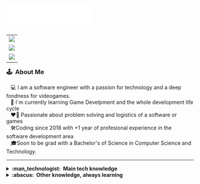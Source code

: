 <img src="images/header_en.svg"></img>

<table align="right">
 <tr><td><a href="https://www.linkedin.com/in/rodrigo-quiroz-reyes/"><img src="https://img.shields.io/badge/linkedin-%230077B5.svg?&style=for-the-badge&logo=linkedin&logoColor=white" height="20"/></td></tr>
  <tr><td><a href="mailto:quirozdev@hotmail.com"><img src="https://img.shields.io/badge/gmail-%23D14836.svg?&style=for-the-badge&logo=gmail&logoColor=white" height="20"/> </td></tr>
 <tr><td><a href="https://rodrigoquiroz09.github.io/Quiroz-Portafolio/"><img src="https://img.shields.io/badge/Portfolio-4479A1.svg?&style=flat&logoColor=white" height="20"/> </td></tr>
</table>

### :joystick: &nbsp;About Me

&nbsp;&nbsp;&nbsp;:computer: I am a software engineer with a passion for technology and a deep fondness for videogames.\
&nbsp;&nbsp;&nbsp;:seedling: I´m currently learning Game Develpment and the whole development life cycle\
&nbsp;&nbsp;&nbsp;:heart_on_fire: Passionate about problem solving and logistics of a software or games\
&nbsp;&nbsp;&nbsp;:hammer_and_wrench:Coding since 2018 with +1 year of profesional experience in the software development area\
&nbsp;&nbsp;&nbsp;:mortar_board:Soon to be grad with a Bachelor's of Science in Computer Science and Technology.

<hr/>

<details>
  <summary><b>:man_technologist: &nbsp;Main tech knowledge</b></summary>
  <br/>
 
![C#](https://img.shields.io/badge/C%23-239120?style=flat&logo=c-sharp&logoColor=white)&nbsp;
![NET](https://img.shields.io/badge/.NET-5C2D91?style=flat&logo=.net&logoColor=white)&nbsp;
![Uneral](https://img.shields.io/badge/UNREAL%20ENGINE-%23313131.svg?style=flat&logo=unrealengine&logoColor=white)&nbsp;
![Unity](https://img.shields.io/badge/Unity-100000?style=flat&logo=unity&logoColor=white)&nbsp;
![Unity-Asset](https://img.shields.io/badge/Unity-Asset-Store?style=fflat&logo=unity&logoColor=white)&nbsp;
![Itch.io](https://img.shields.io/badge/Itch.io-FA5C5C?style=flat&logo=itchdotio&logoColor=white)&nbsp;
![EpicGames](https://img.shields.io/badge/EPIC%20GAMES%20STORE-%23313131.svg?style=flat&logo=epicgames&logoColor=white)&nbsp;
![MUI](https://img.shields.io/badge/Material--UI-0081CB?style=flat&logo=material-ui&logoColor=white)&nbsp;
![ReactNative](https://img.shields.io/badge/React_Native-20232A?style=flat&logo=react&logoColor=61DAFB)&nbsp;
![ReactRouter](https://img.shields.io/badge/React_Router-CA4245?style=flat&logo=react-router&logoColor=white)&nbsp;
![React](https://img.shields.io/badge/-REACT-45b8d8?style=flat&logo=react&logoColor=white)&nbsp;
![Redux](https://img.shields.io/badge/-Redux-764ABC?style=flat-square&logo=redux&logoColor=white)&nbsp;
![NodeJS](https://img.shields.io/badge/NODEJS-339933.svg?&style=flat&logo=node.js&logoColor=white)&nbsp;
![HTML5](https://img.shields.io/badge/HTML5-E34F26.svg?&style=flat&logo=html5&logoColor=white)&nbsp;
![CSS3](https://img.shields.io/badge/CSS3-%231572B6.svg?&style=flat&logo=css3&logoColor=white)&nbsp;
![JavaScript](https://img.shields.io/badge/JAVASCRIPT-323330.svg?&style=flat&logo=javascript&logoColor=%23F7DF1E)&nbsp;
![Git](https://img.shields.io/badge/GIT-%23F05033.svg?&style=flat&logo=git&logoColor=white)&nbsp;
![GitHub](https://img.shields.io/badge/GITHUB-%23121011.svg?&style=flat&logo=github&logoColor=white)&nbsp;
![MongoDB](https://img.shields.io/badge/MONGODB-47A248.svg?&style=flat&logo=mongodb&logoColor=white)&nbsp;
![MySQL](https://img.shields.io/badge/MARIADB-4479A1.svg?&style=flat&logo=mariadb&logoColor=white)&nbsp;
![Python](https://img.shields.io/badge/PYTHON-3776AB.svg?&style=flat&logo=python&logoColor=white)&nbsp;
![Cpp](https://img.shields.io/badge/C%2B%2B-00599C?style=flat&logo=c%2B%2B&logoColor=white)&nbsp;
![REST API](https://img.shields.io/badge/REST-02569B.svg?&style=flat&logo=rest&logoColor=white)&nbsp;
![Heroku](https://img.shields.io/badge/-Heroku-430098?style=flat-square&logo=heroku&logoColor=white)&nbsp;
![LINUX](https://img.shields.io/badge/LINUX-FCC624?style=flat-square&logo=linux&logoColor=black)&nbsp;
![Ubuntu](https://img.shields.io/badge/Ubuntu-E95420?style=flate&logo=ubuntu&logoColor=white)&nbsp;
![VSCode](https://img.shields.io/badge/VSCODE-007ACC.svg?&style=flat&logo=visual-studio-code)&nbsp;
![Notion](https://img.shields.io/badge/Notion-000000?style=flat&logo=notion&logoColor=white)&nbsp;
![Office](https://img.shields.io/badge/Microsoft_Office-D83B01?style=flat&logo=microsoft-office&logoColor=white)&nbsp;
![MVC Architecture](https://img.shields.io/badge/MVC-888888.svg?&style=flat&logoColor=white)&nbsp;
![MVVM Architecture](https://img.shields.io/badge/MVVM-888888.svg?&style=flat&logoColor=white)&nbsp;
![TDD](https://img.shields.io/badge/TEST%20DD-E34F26.svg?&style=flat&logo=tdd&logoColor=white)&nbsp;
![SCRUM](https://img.shields.io/badge/SCRUM-6DB33F.svg?&style=flat&logo=ddd&logoColor=white)&nbsp;

</details>

<details>
  <summary><b>:abacus: &nbsp;Other knowledge, always learning</b></summary>
  <br/>
  
![Java](https://img.shields.io/badge/JAVA-007396.svg?&style=flat&logo=java&logoColor=white)&nbsp;
![Firebase](https://img.shields.io/badge/FIREBASE-FFCA28.svg?&style=flat&logo=firebase&logoColor=black)&nbsp;
![Blender](https://img.shields.io/badge/blender-%23F5792A.svg?style=flat&logo=blender&logoColor=white)&nbsp;
![Express](https://img.shields.io/badge/Express.js-404D59?style=flat)&nbsp;
![Flask](https://img.shields.io/badge/Flask-000000?style=flat&logo=flask&logoColor=white)&nbsp;
![Redis](https://img.shields.io/badge/REDIS-DC382D.svg?&style=flat&logo=redis&logoColor=white)&nbsp;
![Tensorflow](	https://img.shields.io/badge/TensorFlow-FF6F00?style=flat&logo=tensorflow&logoColor=white)&nbsp;
![Nginx](https://img.shields.io/badge/NGINX-269539.svg?&style=flat&logo=nginx&logoColor=white)&nbsp;
![GithubActions](https://img.shields.io/badge/GITHUB%20ACTIONS-2088FF.svg?&style=flat&logo=github-actions&logoColor=white)&nbsp;
![Netlify](https://img.shields.io/badge/Netlify-00C7B7?style=flat&logo=netlify&logoColor=white)&nbsp;
![GCP](https://img.shields.io/badge/GOOGLE%20CLOUD%20PLATAFORM-4285F4.svg?&style=flat&logo=google-cloud&logoColor=white)&nbsp;
![AWS](https://img.shields.io/badge/AMAZON%20AWS-232F3E.svg?&style=flat&logo=amazon-aws&logoColor=white)&nbsp;
![BDD](https://img.shields.io/badge/BEHAVIOR%20DD-4479A1.svg?&style=flat&logo=bdd&logoColor=white)&nbsp;


</details>
